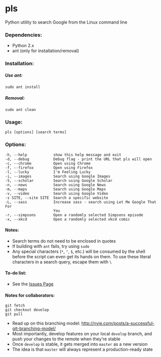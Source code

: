 # pls
Python utility to search Google from the Linux command line

### Dependencies:

- Python 2.x
- ant (only for installation/removal)

### Installation:

##### Use ant:

`sudo ant install`

##### Removal:

`sudo ant clean`

### Usage:
`pls [options] [search terms]`

### Options:
```
-h, --help            show this help message and exit
-d, --debug           Debug flag - print the URL that pls will open
-c, --chrome          Open using Chrome
-f, --firefox         Open using Firefox
-l, --lucky           I'm Feeling Lucky
-i, --images          Search using Google Images
-S, --scholar         Search using Google Scholar
-n, --news            Search using Google News
-m, --maps            Search using Google Maps
-v, --video           Search using Google Video
-s SITE, --site SITE  Search a specific website
-L, --sass            Increase sass - search using Let Me Google That For
                      You
-r, --simpsons        Open a randomly selected Simpsons episode
-x, --xkcd            Open a randomly selected xkcd comic
```

#### Notes:
- Search terms do not need to be enclosed in quotes
- If building with `ant` fails, try using `sudo`
- Any special characters (`*`, `"`, `$`, etc.) will be consumed by the shell before the script can even get its hands on them. To use these literal characters in a search query, escape them with `\`

#### To-do list:
- See the [Issues Page](https://github.com/austinjdean/pls/issues)

#### Notes for collaborators:
`git fetch`  
`git checkout develop`  
`git pull`  
- Read up on this branching model: http://nvie.com/posts/a-successful-git-branching-model/
- Most importantly, develop features on your local `develop` branch, and push your changes to the remote when they're stable
- Once `develop` is stable, it gets merged into `master` as a new version
- The idea is that `master` will always represent a production-ready state
